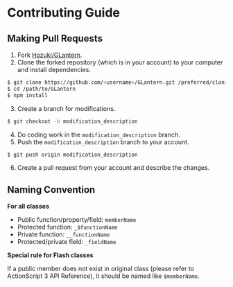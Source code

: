 # Contributing Guide

## Making Pull Requests

1. Fork [Hozuki/GLantern](https://github.com/Hozuki/GLantern).
2. Clone the forked repository (which is in your account) to your computer and install dependencies.

```bash
$ git clone https://github.com/<username>/GLantern.git /preferred/cloning/destination
$ cd /path/to/GLantern
$ npm install
```

3. Create a branch for modifications.

```bash
$ git checkout -b modification_description
```

4. Do coding work in the `modification_description` branch.
5. Push the `modification_description` branch to your account.

```bash
$ git push origin modification_description
```

6. Create a pull request from your account and describe the changes.

## Naming Convention

**For all classes**

- Public function/property/field: `memberName`
- Protected function: `_$functionName`
- Private function: `__functionName`
- Protected/private field: `_fieldName`

**Special rule for Flash classes**

If a public member does not exist in original class (please refer to ActionScript 3 API
Reference), it should be named like `$memberName`.
